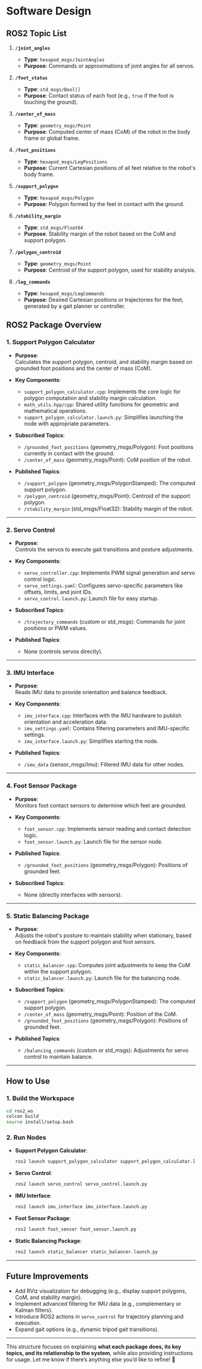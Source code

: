 # Software Design
## ROS2 Topic List


1. **`/joint_angles`**
   - **Type**: `hexapod_msgs/JointAngles`
   - **Purpose**: Commands or approximations of joint angles for all servos.

2. **`/foot_status`**
   - **Type**: `std_msgs/Bool[]`
   - **Purpose**: Contact status of each foot (e.g., `true` if the foot is touching the ground).

3. **`/center_of_mass`**
   - **Type**: `geometry_msgs/Point`
   - **Purpose**: Computed center of mass (CoM) of the robot in the body frame or global frame.

4. **`/foot_positions`**
   - **Type**: `hexapod_msgs/LegPositions`
   - **Purpose**: Current Cartesian positions of all feet relative to the robot's body frame.

5. **`/support_polygon`**
   - **Type**: `hexapod_msgs/Polygon`
   - **Purpose**: Polygon formed by the feet in contact with the ground.

6. **`/stability_margin`**
   - **Type**: `std_msgs/Float64`
   - **Purpose**: Stability margin of the robot based on the CoM and support polygon.

7. **`/polygon_centroid`**
   - **Type**: `geometry_msgs/Point`
   - **Purpose**: Centroid of the support polygon, used for stability analysis.

8. **`/leg_commands`**
   - **Type**: `hexapod_msgs/LegCommands`
   - **Purpose**: Desired Cartesian positions or trajectories for the feet, generated by a gait planner or controller.

## ROS2 Package Overview
### 1. **Support Polygon Calculator**
- **Purpose**:  
  Calculates the support polygon, centroid, and stability margin based on grounded foot positions and the center of mass (CoM).

- **Key Components**:  
  - `support_polygon_calculator.cpp`: Implements the core logic for polygon computation and stability margin calculation.  
  - `math_utils.hpp/cpp`: Shared utility functions for geometric and mathematical operations.  
  - `support_polygon_calculator.launch.py`: Simplifies launching the node with appropriate parameters.  

- **Subscribed Topics**:  
  - `/grounded_foot_positions` (geometry_msgs/Polygon): Foot positions currently in contact with the ground.  
  - `/center_of_mass` (geometry_msgs/Point): CoM position of the robot.  

- **Published Topics**:  
  - `/support_polygon` (geometry_msgs/PolygonStamped): The computed support polygon.  
  - `/polygon_centroid` (geometry_msgs/Point): Centroid of the support polygon.  
  - `/stability_margin` (std_msgs/Float32): Stability margin of the robot.  

---

### 2. **Servo Control**
- **Purpose**:  
  Controls the servos to execute gait transitions and posture adjustments.

- **Key Components**:  
  - `servo_controller.cpp`: Implements PWM signal generation and servo control logic.  
  - `servo_settings.yaml`: Configures servo-specific parameters like offsets, limits, and joint IDs.  
  - `servo_control.launch.py`: Launch file for easy startup.  

- **Subscribed Topics**:  
  - `/trajectory_commands` (custom or std_msgs): Commands for joint positions or PWM values.  

- **Published Topics**:  
  - None (controls servos directly).  

---

### 3. **IMU Interface**
- **Purpose**:  
  Reads IMU data to provide orientation and balance feedback.

- **Key Components**:  
  - `imu_interface.cpp`: Interfaces with the IMU hardware to publish orientation and acceleration data.  
  - `imu_settings.yaml`: Contains filtering parameters and IMU-specific settings.  
  - `imu_interface.launch.py`: Simplifies starting the node.  

- **Published Topics**:  
  - `/imu_data` (sensor_msgs/Imu): Filtered IMU data for other nodes.  

---

### 4. **Foot Sensor Package**
- **Purpose**:  
  Monitors foot contact sensors to determine which feet are grounded.

- **Key Components**:  
  - `foot_sensor.cpp`: Implements sensor reading and contact detection logic.  
  - `foot_sensor.launch.py`: Launch file for the sensor node.  

- **Published Topics**:  
  - `/grounded_foot_positions` (geometry_msgs/Polygon): Positions of grounded feet.  

- **Subscribed Topics**:  
  - None (directly interfaces with sensors).  

---

### 5. **Static Balancing Package**
- **Purpose**:  
  Adjusts the robot's posture to maintain stability when stationary, based on feedback from the support polygon and foot sensors.

- **Key Components**:  
  - `static_balancer.cpp`: Computes joint adjustments to keep the CoM within the support polygon.  
  - `static_balancer.launch.py`: Launch file for the balancing node.  

- **Subscribed Topics**:  
  - `/support_polygon` (geometry_msgs/PolygonStamped): The computed support polygon.  
  - `/center_of_mass` (geometry_msgs/Point): Position of the CoM.  
  - `/grounded_foot_positions` (geometry_msgs/Polygon): Positions of grounded feet.  

- **Published Topics**:  
  - `/balancing_commands` (custom or std_msgs): Adjustments for servo control to maintain balance.  

---

## How to Use

### **1. Build the Workspace**

```bash
cd ros2_ws
colcon build
source install/setup.bash
```

### **2. Run Nodes**

- **Support Polygon Calculator**:  
  ```bash
  ros2 launch support_polygon_calculator support_polygon_calculator.launch.py
  ```  

- **Servo Control**:  
  ```bash
  ros2 launch servo_control servo_control.launch.py
  ```  

- **IMU Interface**:  
  ```bash
  ros2 launch imu_interface imu_interface.launch.py
  ```  

- **Foot Sensor Package**:  
  ```bash
  ros2 launch foot_sensor foot_sensor.launch.py
  ```  

- **Static Balancing Package**:  
  ```bash
  ros2 launch static_balancer static_balancer.launch.py
  ```  

---

## Future Improvements

- Add RViz visualization for debugging (e.g., display support polygons, CoM, and stability margin).  
- Implement advanced filtering for IMU data (e.g., complementary or Kalman filters).  
- Introduce ROS2 actions in `servo_control` for trajectory planning and execution.  
- Expand gait options (e.g., dynamic tripod gait transitions).  

---

This structure focuses on explaining **what each package does, its key topics, and its relationship to the system**, while also providing instructions for usage. Let me know if there’s anything else you’d like to refine! 🚀
